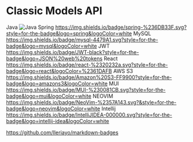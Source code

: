 # Classic Models API

Java
![Java](https://img.shields.io/badge/java-%23ED8B00.svg?style=for-the-badge&logo=openjdk&logoColor=white)
Spring
https://img.shields.io/badge/spring-%236DB33F.svg?style=for-the-badge&logo=spring&logoColor=white
MySQL
https://img.shields.io/badge/mysql-4479A1.svg?style=for-the-badge&logo=mysql&logoColor=white
JWT
https://img.shields.io/badge/JWT-black?style=for-the-badge&logo=JSON%20web%20tokens
React
https://img.shields.io/badge/react-%2320232a.svg?style=for-the-badge&logo=react&logoColor=%2361DAFB
AWS S3
https://img.shields.io/badge/Amazon%20S3-FF9900?style=for-the-badge&logo=amazons3&logoColor=white
MUI
https://img.shields.io/badge/MUI-%230081CB.svg?style=for-the-badge&logo=mui&logoColor=white
NEOVIM
https://img.shields.io/badge/NeoVim-%2357A143.svg?&style=for-the-badge&logo=neovim&logoColor=white
Intellij 
https://img.shields.io/badge/IntelliJIDEA-000000.svg?style=for-the-badge&logo=intellij-idea&logoColor=white


https://github.com/Ileriayo/markdown-badges
